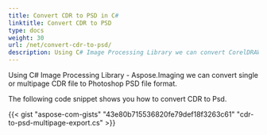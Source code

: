 ```yaml
---
title: Convert CDR to PSD in C#
linktitle: Convert CDR to PSD
type: docs
weight: 30
url: /net/convert-cdr-to-psd/
description: Using C# Image Processing Library we can convert CorelDRAW CDR image to Photoshop PSD format.
---
```


Using C# Image Processing Library - Aspose.Imaging we can convert single or multipage CDR file to Photoshop PSD file format.

The following code snippet shows you how to convert CDR to Psd.

{{< gist "aspose-com-gists" "43e80b715536820fe79def18f3263c61" "cdr-to-psd-multipage-export.cs" >}}
